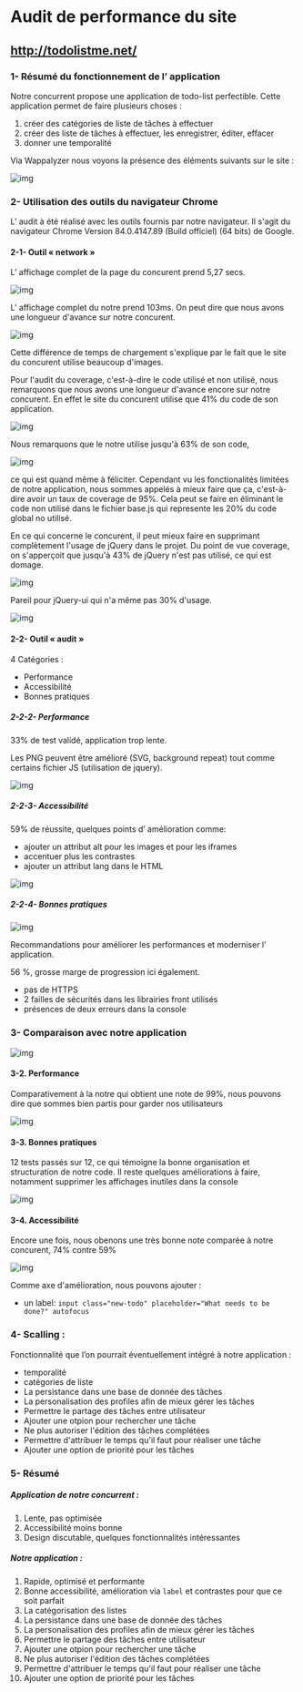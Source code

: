 # Audit de performance du site
## http://todolistme.net/

### 1- Résumé du fonctionnement de l’ application

Notre concurrent propose une application de todo-list perfectible.
Cette application permet de faire plusieurs choses :
1. créer des catégories de liste de tâches à effectuer
2. créer des liste de tâches à effectuer, les enregistrer, éditer, effacer
3. donner une temporalité

Via Wappalyzer nous voyons la présence des éléments suivants sur le site :

![img](assets/audit_wappalyzer.png)


### 2- Utilisation des outils du navigateur Chrome
L’ audit à été réalisé avec les outils fournis par
notre navigateur. Il s'agit du navigateur Chrome Version 84.0.4147.89 (Build officiel) (64 bits) de Google.

#### 2-1- Outil « network »

L’ affichage complet de la page du concurent prend 5,27 secs.

![img](assets/audit_network_concurent.png)

L’ affichage complet du notre prend 103ms.
On peut dire que nous avons une longueur d'avance sur notre concurent.

![img](assets/audit_network_todoapp.png)

Cette différence de temps de chargement s'explique par le fait que le site du concurent utilise beaucoup
d'images.

Pour l'audit du coverage, c'est-à-dire le code utilisé et non utilisé, nous remarquons que nous avons une
longueur d'avance encore sur notre concurent. 
En effet le site du concurent utilise que 41% du code de son application.

![img](assets/audit_coverage_concurent.png)

Nous remarquons que le notre utilise jusqu'à 63% de son code,

![img](assets/audit_coverage_todoapp.png)

ce qui est quand même à féliciter. 
Cependant vu les fonctionalités limitées de notre application,
nous sommes appelés à mieux faire que ça, 
c'est-à-dire avoir un taux de coverage de 95%.
Cela peut se faire en éliminant le code non utilisé dans le fichier base.js qui represente les 20% du
code global no utilisé.

En ce qui concerne le concurent, il peut mieux faire en supprimant complètement l'usage de jQuery dans le projet.
Du point de vue coverage, on s'apperçoit que jusqu'à 43% de jQuery n'est pas utilisé, ce qui est domage.

![img](assets/audit_coverage_unused_jquery.png)

Pareil pour jQuery-ui qui n'a même pas 30% d'usage.

![img](assets/audit_coverage_unused_jquery_ui.png)

#### 2-2- Outil « audit »
4 Catégories :
* Performance
* Accessibilité
* Bonnes pratiques

##### 2-2-2- Performance

33% de test validé, application trop lente.

Les PNG peuvent être amélioré (SVG, background repeat) 
tout comme certains fichier JS (utilisation de jquery).

![img](assets/audit_performance_concurent.png)

##### 2-2-3- Accessibilité

59% de réussite, quelques points d’ amélioration comme:
* ajouter un attribut alt pour les images et pour les iframes
* accentuer plus les contrastes
* ajouter un attribut lang dans le HTML

![img](assets/audit_accessibilite_concurent.png)

##### 2-2-4- Bonnes pratiques

![img](assets/audit_best_practices_concurent.png)

Recommandations pour améliorer les performances et moderniser l’ application.

56 %, grosse marge de progression ici également.
* pas de HTTPS
* 2 failles de sécurités dans les librairies front utilisés
* présences de deux erreurs dans la console

### 3- Comparaison avec notre application

![img](assets/audit_todoapp.png)

#### 3-2. Performance 

Comparativement à la notre qui obtient une note de 99%, nous pouvons dire que sommes bien
partis pour garder nos utilisateurs

![img](assets/audit_performance_todoapp.png)

#### 3-3. Bonnes pratiques 
12 tests passés sur 12, ce qui témoigne la bonne organisation et structuration de notre code.
Il reste quelques améliorations à faire, notamment supprimer les affichages inutiles dans la console

![img](assets/audit_best_practices_todoapp.png)

#### 3-4. Accessibilité

Encore une fois, nous obenons une très bonne note comparée à notre concurent, 74% contre 59%

![img](assets/audit_accessibilite_todoapp.png)

Comme axe d'amélioration, nous pouvons ajouter : 
* un label: `input class="new-todo" placeholder="What needs to be done?" autofocus`

### 4- Scalling :
Fonctionnalité que l’on pourrait éventuellement intégré à notre application :
* temporalité
* catégories de liste
* La persistance dans une base de donnée des tâches
* La personalisation des profiles afin de mieux gérer les tâches
* Permettre le partage des tâches entre utilisateur
* Ajouter une otpion pour rechercher une tâche
* Ne plus autoriser l'édition des tâches complétées
* Permettre d'attribuer le temps qu'il faut pour réaliser une tâche
* Ajouter une option de priorité pour les tâches

### 5- Résumé
##### Application de notre concurrent :
1. Lente, pas optimisée
2. Accessibilité moins bonne
3. Design discutable, quelques fonctionnalités intéressantes

##### Notre application :
1. Rapide, optimisé et performante
3. Bonne accessibilité, amélioration via `label` et contrastes pour que ce soit parfait
4. La catégorisation des listes
5. La persistance dans une base de donnée des tâches
6. La personalisation des profiles afin de mieux gérer les tâches
7. Permettre le partage des tâches entre utilisateur
8. Ajouter une otpion pour rechercher une tâche
9. Ne plus autoriser l'édition des tâches complétées
10. Permettre d'attribuer le temps qu'il faut pour réaliser une tâche
11. Ajouter une option de priorité pour les tâches


